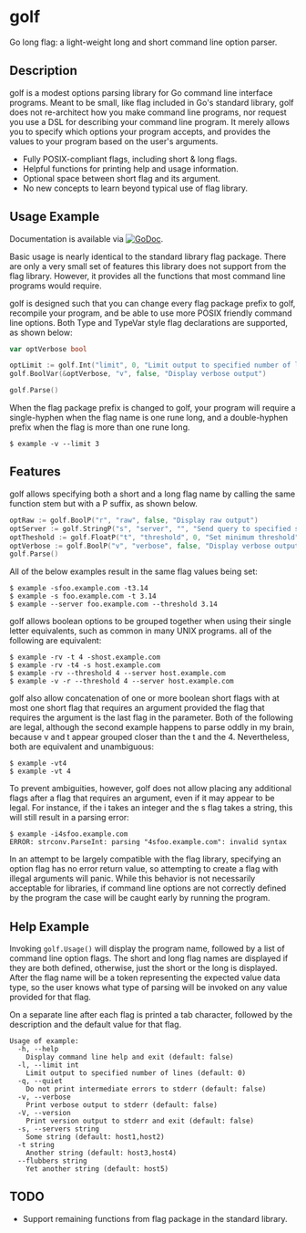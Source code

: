 # golf

Go long flag: a light-weight long and short command line option
parser.

## Description

golf is a modest options parsing library for Go command line interface
programs. Meant to be small, like flag included in Go's standard
library, golf does not re-architect how you make command line
programs, nor request you use a DSL for describing your command line
program. It merely allows you to specify which options your program
accepts, and provides the values to your program based on the user's
arguments.

* Fully POSIX-compliant flags, including short & long flags.
* Helpful functions for printing help and usage information.
* Optional space between short flag and its argument.
* No new concepts to learn beyond typical use of flag library.

## Usage Example

Documentation is available via
[![GoDoc](https://godoc.org/github.com/karrick/golf?status.svg)](https://godoc.org/github.com/karrick/golf).

Basic usage is nearly identical to the standard library flag
package. There are only a very small set of features this library does
not support from the flag library. However, it provides all the
functions that most command line programs would require.

golf is designed such that you can change every flag package prefix to
golf, recompile your program, and be able to use more POSIX friendly
command line options. Both Type and TypeVar style flag declarations
are supported, as shown below:

```Go
var optVerbose bool

optLimit := golf.Int("limit", 0, "Limit output to specified number of lines")
golf.BoolVar(&optVerbose, "v", false, "Display verbose output")

golf.Parse()
```

When the flag package prefix is changed to golf, your program will
require a single-hyphen when the flag name is one rune long, and a
double-hyphen prefix when the flag is more than one rune long.

    $ example -v --limit 3

## Features

golf allows specifying both a short and a long flag name by calling
the same function stem but with a P suffix, as shown below.

```Go
optRaw := golf.BoolP("r", "raw", false, "Display raw output")
optServer := golf.StringP("s", "server", "", "Send query to specified server")
optTheshold := golf.FloatP("t", "threshold", 0, "Set minimum threshold")
optVerbose := golf.BoolP("v", "verbose", false, "Display verbose output")
golf.Parse()
```

All of the below examples result in the same flag values being set:

    $ example -sfoo.example.com -t3.14
    $ example -s foo.example.com -t 3.14
    $ example --server foo.example.com --threshold 3.14

golf allows boolean options to be grouped together when using their
single letter equivalents, such as common in many UNIX programs. all
of the following are equivalent:

    $ example -rv -t 4 -shost.example.com
    $ example -rv -t4 -s host.example.com
    $ example -rv --threshold 4 --server host.example.com
    $ example -v -r --threshold 4 --server host.example.com

golf also allow concatenation of one or more boolean short flags with
at most one short flag that requires an argument provided the flag
that requires the argument is the last flag in the parameter. Both of
the following are legal, although the second example happens to parse
oddly in my brain, because v and t appear grouped closer than the t
and the 4. Nevertheless, both are equivalent and unambiguous:

    $ example -vt4
    $ example -vt 4

To prevent ambiguities, however, golf does not allow placing any
additional flags after a flag that requires an argument, even if it
may appear to be legal. For instance, if the i takes an integer and
the s flag takes a string, this will still result in a parsing error:

    $ example -i4sfoo.example.com
    ERROR: strconv.ParseInt: parsing "4sfoo.example.com": invalid syntax

In an attempt to be largely compatible with the flag library,
specifying an option flag has no error return value, so attempting to
create a flag with illegal arguments will panic. While this behavior
is not necessarily acceptable for libraries, if command line options
are not correctly defined by the program the case will be caught early
by running the program.

## Help Example

Invoking `golf.Usage()` will display the program name, followed by a
list of command line option flags. The short and long flag names are
displayed if they are both defined, otherwise, just the short or the
long is displayed. After the flag name will be a token representing
the expected value data type, so the user knows what type of parsing
will be invoked on any value provided for that flag.

On a separate line after each flag is printed a tab character,
followed by the description and the default value for that flag.

```
Usage of example:
  -h, --help
    Display command line help and exit (default: false)
  -l, --limit int
    Limit output to specified number of lines (default: 0)
  -q, --quiet
    Do not print intermediate errors to stderr (default: false)
  -v, --verbose
    Print verbose output to stderr (default: false)
  -V, --version
    Print version output to stderr and exit (default: false)
  -s, --servers string
    Some string (default: host1,host2)
  -t string
    Another string (default: host3,host4)
  --flubbers string
    Yet another string (default: host5)
```

## TODO

* Support remaining functions from flag package in the standard
  library.
